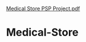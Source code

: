 [Medical Store PSP Project.pdf](https://github.com/Nithinreddy-24/Medical-Store/files/9047111/Medical.Store.PSP.Project.pdf)
# Medical-Store
